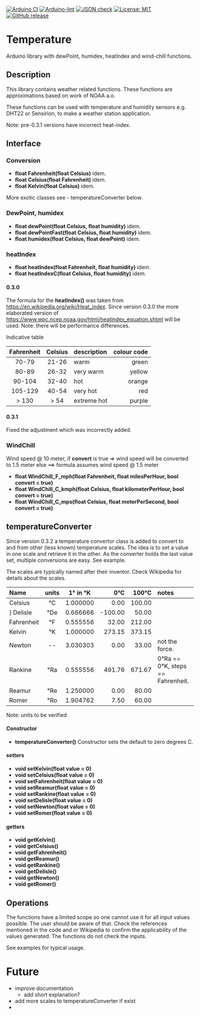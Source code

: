 
[![Arduino CI](https://github.com/RobTillaart/Temperature/workflows/Arduino%20CI/badge.svg)](https://github.com/marketplace/actions/arduino_ci)
[![Arduino-lint](https://github.com/RobTillaart/Temperature/actions/workflows/arduino-lint.yml/badge.svg)](https://github.com/RobTillaart/Temperature/actions/workflows/arduino-lint.yml)
[![JSON check](https://github.com/RobTillaart/Temperature/actions/workflows/jsoncheck.yml/badge.svg)](https://github.com/RobTillaart/Temperature/actions/workflows/jsoncheck.yml)
[![License: MIT](https://img.shields.io/badge/license-MIT-green.svg)](https://github.com/RobTillaart/Temperature/blob/master/LICENSE)
[![GitHub release](https://img.shields.io/github/release/RobTillaart/Temperature.svg?maxAge=3600)](https://github.com/RobTillaart/Temperature/releases)


# Temperature

Arduino library with dewPoint, humidex, heatIndex and wind-chill functions.


## Description

This library contains weather related functions.
These functions are approximations based on work of NOAA a.o.

These functions can be used with temperature and humidity sensors e.g.
DHT22 or Sensirion, to make a weather station application.

Note: pre-0.3.1 versions have incorrect heat-index.


## Interface


### Conversion

- **float Fahrenheit(float Celsius)** idem.
- **float Celsius(float Fahrenheit)** idem.
- **float Kelvin(float Celsius)** idem.

More exotic classes see - temperatureConverter below.


### DewPoint, humidex

- **float dewPoint(float Celsius, float humidity)** idem.
- **float dewPointFast(float Celsius, float humidity)** idem.
- **float humidex(float Celsius, float dewPoint)** idem.


### heatIndex

- **float heatIndex(float Fahrenheit, float humidity)** idem.
- **float heatIndexC(float Celsius, float humidity)** idem.


#### 0.3.0

The formula for the **heatIndex()** was taken from https://en.wikipedia.org/wiki/Heat_index.
Since version 0.3.0 the more elaborated version of https://www.wpc.ncep.noaa.gov/html/heatindex_equation.shtml 
will be used. Note: there will be performance differences.

Indicative table

| Fahrenheit | Celsius | description | colour code |
|:----------:|:-------:|:------------|------------:|
|   70-79    |  21-26  | warm        |    green    |
|   80-89    |  26-32  | very warm   |    yellow   |
|   90-104   |  32-40  | hot         |    orange   |
|  105-129   |  40-54  | very hot    |       red   |
|  > 130     |  > 54   | extreme hot |    purple   |


#### 0.3.1

Fixed the adjustment which was incorrectly added.


### WindChill

Wind speed @ 10 meter, if **convert** is true => wind speed will be converted to 1.5 meter
else ==> formula assumes wind speed @ 1.5 meter

- **float WindChill_F_mph(float Fahrenheit, float milesPerHour, bool convert = true)**
- **float WindChill_C_kmph(float Celsius, float kilometerPerHour, bool convert = true)**
- **float WindChill_C_mps(float Celsius, float meterPerSecond, bool convert = true)**


## temperatureConverter

Since version 0.3.2 a temperature convertor class is added to convert to and from 
other (less known) temperature scales. 
The idea is to set a value in one scale and retrieve it in the other.
As the converter holds the last value set, multiple conversions are easy.
See example.

The scales are typically named after their inventor. 
Check Wikipedia for details about the scales.

| Name        | units | 1° in °K |    0°C  |   100°C | notes |
|:------------|:-----:|:--------:|--------:|--------:|:------|
| Celsius     |  °C   | 1.000000 |    0.00 |  100.00 |
} Delisle     |  °De  | 0.666666 | -100.00 |   50.00 |
| Fahrenheit  |  °F   | 0.555556 |   32.00 |  212.00 |
| Kelvin      |  °K   | 1.000000 |  273.15 |  373.15 |
| Newton      |  --   | 3.030303 |    0.00 |   33.00 | not the force.
| Rankine     |  °Ra  | 0.555556 |  491.76 |  671.67 | 0°Ra == 0°K, steps == Fahrenheit.
| Reamur      |  °Re  | 1.250000 |    0.00 |   80.00 |
| Romer       |  °Ro  | 1.904762 |    7.50 |   60.00 |

Note: units to be verified


#### Constructor

- **temperatureConverter()** Constructor sets the default to zero degrees C.


#### setters

- **void setKelvin(float value = 0)**
- **void setCelsius(float value = 0)**
- **void setFahrenheit(float value = 0)**
- **void setReamur(float value = 0)**
- **void setRankine(float value = 0)**
- **void setDelisle(float value = 0)**
- **void setNewton(float value = 0)**
- **void setRomer(float value = 0)**

#### getters

- **void getKelvin()**
- **void getCelsius()**
- **void getFahrenheit()**
- **void getReamur()**
- **void getRankine()**
- **void getDelisle()**
- **void getNewton()**
- **void getRomer()**


## Operations

The functions have a limited scope so one cannot use it for all input values possible.
The user should be aware of that. Check the references mentioned in the code and or
Wikipedia to confirm the applicability of the values generated.
The functions do not check the inputs.

See examples for typical usage.


# Future

- improve documentation
  - add short explanation?
- add more scales to temperatureConverter if exist
- 
